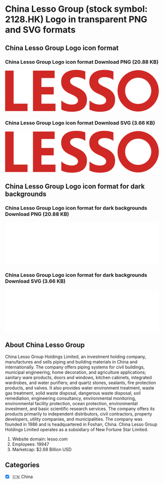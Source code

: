 # China Lesso Group (stock symbol: 2128.HK) Logo in transparent PNG and SVG formats

## China Lesso Group Logo icon format

### China Lesso Group Logo icon format Download PNG (20.88 KB)

![China Lesso Group Logo icon format Download PNG (20.88 KB)](/img/orig/2128.HK-74e5aba8.png)

### China Lesso Group Logo icon format Download SVG (3.66 KB)

![China Lesso Group Logo icon format Download SVG (3.66 KB)](/img/orig/2128.HK-3bcb520d.svg)

## China Lesso Group Logo icon format for dark backgrounds

### China Lesso Group Logo icon format for dark backgrounds Download PNG (20.88 KB)

![China Lesso Group Logo icon format for dark backgrounds Download PNG (20.88 KB)](/img/orig/2128.HK.D-db0cef97.png)

### China Lesso Group Logo icon format for dark backgrounds Download SVG (3.66 KB)

![China Lesso Group Logo icon format for dark backgrounds Download SVG (3.66 KB)](/img/orig/2128.HK.D-1686ac38.svg)

## About China Lesso Group

China Lesso Group Holdings Limited, an investment holding company, manufactures and sells piping and building materials in China and internationally. The company offers piping systems for civil buildings, municipal engineering, home decoration, and agriculture applications; sanitary ware products, doors and windows, kitchen cabinets, integrated wardrobes, and water purifiers; and quartz stones, sealants, fire protection products, and valves. It also provides water environment treatment, waste gas treatment, solid waste disposal, dangerous waste disposal, soil remediation, engineering consultancy, environmental monitoring, environmental facility protection, ocean protection, environmental investment, and basic scientific research services. The company offers its products primarily to independent distributors, civil contractors, property developers, utility companies, and municipalities. The company was founded in 1986 and is headquartered in Foshan, China. China Lesso Group Holdings Limited operates as a subsidiary of New Fortune Star Limited.

1. Website domain: lesso.com
2. Employees: 19947
3. Marketcap: $2.68 Billion USD


## Categories
- [x] 🇨🇳 China
